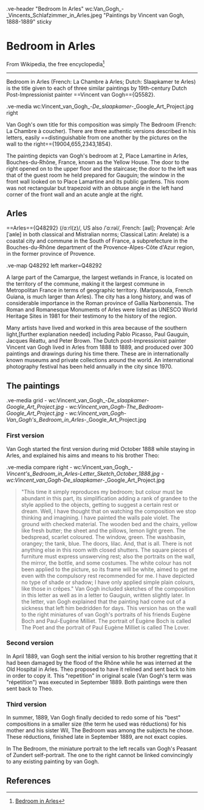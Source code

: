 .ve-header "Bedroom In Arles" wc:Van_Gogh_-_Vincents_Schlafzimmer_in_Arles.jpeg "Paintings by Vincent van Gogh, 1888-1889" sticky

# Bedroom in Arles

From Wikipedia, the free encyclopedia[^1]

---

Bedroom in Arles (French: La Chambre à Arles; Dutch: Slaapkamer te Arles) is the title given to each of three similar paintings by 19th-century Dutch Post-Impressionist painter ==Vincent van Gogh=={Q5582}.

.ve-media wc:Vincent_van_Gogh_-_De_slaapkamer_-_Google_Art_Project.jpg right

Van Gogh's own title for this composition was simply The Bedroom (French: La Chambre à coucher). There are three authentic versions described in his letters, easily ==distinguishable from one another by the pictures on the wall to the right=={19004,655,2343,1854}.

The painting depicts van Gogh's bedroom at 2, Place Lamartine in Arles, Bouches-du-Rhône, France, known as the Yellow House. The door to the right opened on to the upper floor and the staircase; the door to the left was that of the guest room he held prepared for Gauguin; the window in the front wall looked on to Place Lamartine and its public gardens. This room was not rectangular but trapezoid with an obtuse angle in the left hand corner of the front wall and an acute angle at the right.

## Arles

==Arles=={Q48292} (/ɑːrl(z)/, US also /ˈɑːrəl/, French: [aʁl]; Provençal: Arle [ˈaʀle] in both classical and Mistralian norms; Classical Latin: Arelate) is a coastal city and commune in the South of France, a subprefecture in the Bouches-du-Rhône department of the Provence-Alpes-Côte d'Azur region, in the former province of Provence.

.ve-map Q48292 left marker=Q48292

A large part of the Camargue, the largest wetlands in France, is located on the territory of the commune, making it the largest commune in Metropolitan France in terms of geographic territory. (Maripasoula, French Guiana, is much larger than Arles). The city has a long history, and was of considerable importance in the Roman province of Gallia Narbonensis. The Roman and Romanesque Monuments of Arles were listed as UNESCO World Heritage Sites in 1981 for their testimony to the history of the region.

Many artists have lived and worked in this area because of the southern light,[further explanation needed] including Pablo Picasso, Paul Gauguin, Jacques Réattu, and Peter Brown. The Dutch post-Impressionist painter Vincent van Gogh lived in Arles from 1888 to 1889, and produced over 300 paintings and drawings during his time there. These are in internationally known museums and private collections around the world. An international photography festival has been held annually in the city since 1970.

## The paintings

.ve-media grid
    - wc:Vincent_van_Gogh_-_De_slaapkamer_-_Google_Art_Project.jpg
    - wc:Vincent_van_Gogh_-_The_Bedroom_-_Google_Art_Project.jpg
    - wc:Vincent_van_Gogh_-_Van_Gogh's_Bedroom_in_Arles_-_Google_Art_Project.jpg

### First version

Van Gogh started the first version during mid October 1888 while staying in Arles, and explained his aims and means to his brother Theo:

.ve-media compare right
    - wc:Vincent_van_Gogh_-_Vincent's_Bedroom_in_Arles_-_Letter_Sketch_October_1888.jpg
    - wc:Vincent_van_Gogh_-_De_slaapkamer_-_Google_Art_Project.jpg

>"This time it simply reproduces my bedroom; but colour must be abundant in this part, its simplification adding a rank of grandee to the style applied to the objects, getting to suggest a certain rest or dream. Well, I have thought that on watching the composition we stop thinking and imagining. I have painted the walls pale violet. The ground with checked material. The wooden bed and the chairs, yellow like fresh butter; the sheet and the pillows, lemon light green. The bedspread, scarlet coloured. The window, green. The washbasin, orangey; the tank, blue. The doors, lilac. And, that is all. There is not anything else in this room with closed shutters. The square pieces of furniture must express unswerving rest; also the portraits on the wall, the mirror, the bottle, and some costumes. The white colour has not been applied to the picture, so its frame will be white, aimed to get me even with the compulsory rest recommended for me. I have depicted no type of shade or shadow; I have only applied simple plain colours, like those in crêpes."
Van Gogh included sketches of the composition in this letter as well as in a letter to Gauguin, written slightly later. In the letter, van Gogh explained that the painting had come out of a sickness that left him bedridden for days. This version has on the wall to the right miniatures of van Gogh's portraits of his friends Eugène Boch and Paul-Eugène Milliet. The portrait of Eugène Boch is called The Poet and the portrait of Paul Eugène Milliet is called The Lover.

### Second version

In April 1889, van Gogh sent the initial version to his brother regretting that it had been damaged by the flood of the Rhône while he was interned at the Old Hospital in Arles. Theo proposed to have it relined and sent back to him in order to copy it. This "repetition" in original scale (Van Gogh's term was "répetition") was executed in September 1889. Both paintings were then sent back to Theo.

### Third version

In summer, 1889, Van Gogh finally decided to redo some of his "best" compositions in a smaller size (the term he used was réductions) for his mother and his sister Wil, The Bedroom was among the subjects he chose. These réductions, finished late in September 1889, are not exact copies.

In The Bedroom, the miniature portrait to the left recalls van Gogh's Peasant of Zundert self-portrait. The one to the right cannot be linked convincingly to any existing painting by van Gogh.

## References

[^1]: [Bedroom in Arles](https://en.wikipedia.org/wiki/Bedroom_in_Arles)